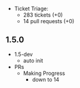 * Ticket Triage:
  * 283 tickets (+0)
  * 14 pull requests (+0)

## 1.5.0
  * 1.5-dev
    * auto init
  * PRs
    * Making Progress
      * down to 14
